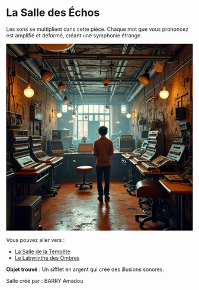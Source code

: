 # La Salle des Échos

Les sons se multiplient dans cette pièce. Chaque mot que vous prononcez est amplifié et déformé, créant une symphonie étrange.

![Salle des Échos](../images/room_12.jpg)

Vous pouvez aller vers :
- [La Salle de la Tempête](salle11.md)
- [Le Labyrinthe des Ombres](salle13.md)

**Objet trouvé** : Un sifflet en argent qui crée des illusions sonores.

Salle créé par : BARRY Amadou
